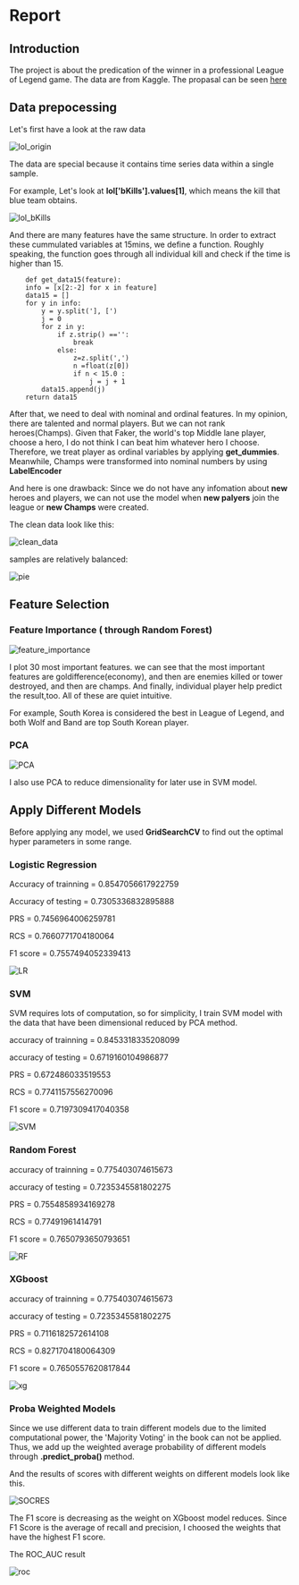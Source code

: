 Report
=
Introduction
-
The project is about the predication of the winner in a professional League of Legend game. The data are from Kaggle. The propasal can be seen [here](https://github.com/xiechenpku/PHBS_TQFML/blob/master/Project/Readme.md) 

Data prepocessing
-
Let's first have a look at the raw data

![lol_origin](https://github.com/xiechenpku/PHBS_TQFML/blob/master/Project/images/raw%20data.jpg)

The data are special because it contains time series data within a single sample.

For example, Let's look at **lol['bKills'].values[1]**, which means the kill that blue team obtains.

![lol_bKills](https://github.com/xiechenpku/PHBS_TQFML/blob/master/Project/images/kill%20data.png)

And there are many features have the same structure. In order to extract these cummulated variables at 15mins, we define a function. Roughly speaking, the function goes through all individual kill and check if the time is higher than 15.

        def get_data15(feature):
        info = [x[2:-2] for x in feature]
        data15 = []
        for y in info:
            y = y.split('], [')
            j = 0
            for z in y:
                if z.strip() =='':
                    break
                else:
                    z=z.split(',')
                    n =float(z[0])
                    if n < 15.0 :
                        j = j + 1
            data15.append(j)
        return data15

After that, we need to deal with nominal and ordinal features. In my opinion, there are talented and normal players. But we can not rank heroes(Champs). Given that Faker, the world's top Middle lane player, choose a hero, I do not think I can beat him whatever hero I choose. Therefore, we treat player as ordinal variables by applying **get_dummies**. Meanwhile, Champs were transformed into nominal numbers by using **LabelEncoder**

And here is one drawback: Since we do not have any infomation about **new** heroes and players, we can not use the model when **new palyers** join the league or **new Champs** were created. 

The clean data look like this:

![clean_data](https://github.com/xiechenpku/PHBS_TQFML/blob/master/Project/images/clean_data.png)

samples are relatively balanced:

![pie](https://github.com/xiechenpku/PHBS_TQFML/blob/master/Project/images/pie.png)

Feature Selection
-

### Feature Importance ( through Random Forest)

![feature_importance](https://github.com/xiechenpku/PHBS_TQFML/blob/master/Project/images/feature_importance.png)

I plot 30 most important features. we can see that the most important features are goldifference(economy), and then are enemies killed or tower destroyed, and then are champs. And finally, individual player help predict the result,too. All of these are quiet intuitive.

For example, South Korea is considered the best in League of Legend, and both Wolf and Band are top South Korean player.

### PCA

![PCA](https://github.com/xiechenpku/PHBS_TQFML/blob/master/Project/images/PCA%20explained%20variance%20ratio.png)

I also use PCA to reduce dimensionality for later use in SVM model.

Apply Different Models
-
Before applying any model, we used **GridSearchCV** to find out the optimal hyper parameters in some range. 

### Logistic Regression

Accuracy of trainning = 0.8547056617922759

Accuracy of testing = 0.7305336832895888 

PRS = 0.7456964006259781 

RCS = 0.7660771704180064 

F1 score = 0.7557494052339413

![LR](https://github.com/xiechenpku/PHBS_TQFML/blob/master/Project/images/lr2.png)

### SVM

SVM requires lots of computation, so for simplicity, I train SVM model with the data that have been dimensional reduced by PCA method.

accuracy of trainning =  0.8453318335208099

accuracy of testing =  0.6719160104986877

PRS = 0.672486033519553

RCS = 0.7741157556270096

F1 score = 0.7197309417040358

![SVM](https://github.com/xiechenpku/PHBS_TQFML/blob/master/Project/images/SVC.png)

### Random Forest

accuracy of trainning =  0.775403074615673

accuracy of testing =  0.7235345581802275

PRS = 0.7554858934169278

RCS = 0.77491961414791

F1 score = 0.7650793650793651

![RF](https://github.com/xiechenpku/PHBS_TQFML/blob/master/Project/images/RandomFore.png)


### XGboost


accuracy of trainning =  0.775403074615673

accuracy of testing =  0.7235345581802275

PRS = 0.7116182572614108

RCS = 0.8271704180064309

F1 score = 0.7650557620817844


![xg](https://github.com/xiechenpku/PHBS_TQFML/blob/master/Project/images/XGBClassif.png)

### Proba Weighted Models

Since we use different data to train different models due to the limited computational power, the 'Majority Voting' in the book can not be applied. Thus, we add up the weighted average probability of different models through **.predict_proba()** method.

And the results of scores with different weights on different models look like this.

![SOCRES](https://github.com/xiechenpku/PHBS_TQFML/blob/master/Project/images/f1s%20with%20different%20weights.png)

The F1 score is decreasing as the weight on XGboost model reduces.
Since F1 Score is the average of recall and precision, I choosed the weights that have the highest F1 score.

The ROC_AUC result

![roc](https://github.com/xiechenpku/PHBS_TQFML/blob/master/Project/images/ROC_AUC.png)


